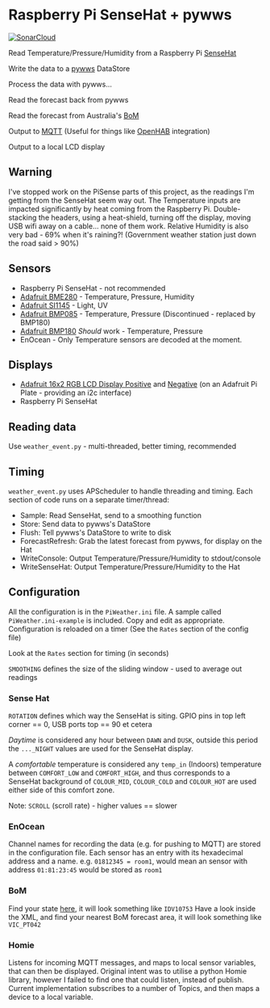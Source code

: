 # Raspberry Pi SenseHat + pywws

[![SonarCloud](https://sonarcloud.io/images/project_badges/sonarcloud-white.svg)](https://sonarcloud.io/dashboard?id=cbarrac_PiWeather)

Read Temperature/Pressure/Humidity from a Raspberry Pi [SenseHat](https://www.raspberrypi.org/products/sense-hat/)

Write the data to a [pywws](https://github.com/jim-easterbrook/pywws) DataStore

Process the data with pywws...

Read the forecast back from pywws

Read the forecast from Australia's [BoM](http://www.bom.gov.au)

Output to [MQTT](http://mqtt.org) (Useful for things like [OpenHAB](http://www.openhab.org) integration)

Output to a local LCD display

## Warning
I've stopped work on the PiSense parts of this project, as the readings I'm getting from the SenseHat seem way out. The Temperature inputs are impacted significantly by heat coming from the Raspberry Pi. Double-stacking the headers, using a heat-shield, turning off the display, moving USB wifi away on a cable... none of them work. Relative Humidity is also very bad - 69% when it's raining?! (Government weather station just down the road said > 90%)

## Sensors
* Raspberry Pi SenseHat - not recommended
* [Adafruit BME280](https://www.adafruit.com/products/2652) - Temperature, Pressure, Humidity
* [Adafruit SI1145](https://www.adafruit.com/products/1777) - Light, UV
* [Adafruit BMP085](https://www.adafruit.com/products/391) - Temperature, Pressure (Discontinued - replaced by BMP180)
* [Adafruit BMP180](https://www.adafruit.com/products/1603) _Should_ work - Temperature, Pressure
* EnOcean - Only Temperature sensors are decoded at the moment.

## Displays
* [Adafruit 16x2 RGB LCD Display Positive](https://www.adafruit.com/products/1109) and [Negative](https://www.adafruit.com/products/1110) (on an Adafruit Pi Plate - providing an i2c interface)
* Raspberry Pi SenseHat

## Reading data
Use `weather_event.py` - multi-threaded, better timing, recommended

## Timing
`weather_event.py` uses APScheduler to handle threading and timing. Each
section of code runs on a separate timer/thread:
* Sample: Read SenseHat, send to a smoothing function
* Store: Send data to pywws's DataStore
* Flush: Tell pywws's DataStore to write to disk
* ForecastRefresh: Grab the latest forecast from pywws, for display on the Hat
* WriteConsole: Output Temperature/Pressure/Humidity to stdout/console
* WriteSenseHat: Output Temperature/Pressure/Humidity to the Hat

## Configuration
All the configuration is in the `PiWeather.ini` file. A sample called
`PiWeather.ini-example` is included. Copy and edit as appropriate.
Configuration is reloaded on a timer (See the `Rates` section of the config
file)

Look at the `Rates` section for timing (in seconds)

`SMOOTHING` defines the size of the sliding window - used to average out readings

### Sense Hat
`ROTATION` defines which way the SenseHat is siting. GPIO pins in top left corner == 0,
USB ports top == 90 et cetera

_Daytime_ is considered any hour between `DAWN` and `DUSK`, outside this period
the `..._NIGHT` values are used for the SenseHat display.

A _comfortable_ temperature is considered any `temp_in` (Indoors) temperature between `COMFORT_LOW` and `COMFORT_HIGH`, and thus corresponds to a SenseHat background of `COLOUR_MID`, `COLOUR_COLD` and `COLOUR_HOT` are used either side of this comfort zone.

Note: `SCROLL` (scroll rate) - higher values == slower

### EnOcean
Channel names for recording the data (e.g. for pushing to MQTT) are stored in
the configuration file. Each sensor has an entry with its hexadecimal address
and a name. e.g. `01812345 = room1`, would mean an sensor with address
`01:81:23:45` would be stored as `room1`

### BoM
Find your state [here](http://www.bom.gov.au/info/precis_forecasts.shtml), it will look something like `IDV10753`
Have a look inside the XML, and find your nearest BoM forecast area, it will look something like `VIC_PT042`

### Homie
Listens for incoming MQTT messages, and maps to local sensor variables, that can then be displayed.
Original intent was to utilise a python Homie library, however I failed to find one that could listen, instead of publish.
Current implementation subscribes to a number of Topics, and then maps a device to a local variable.
